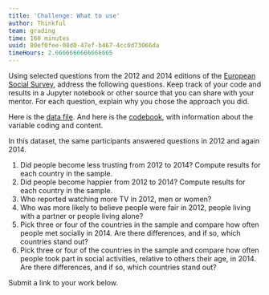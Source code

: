 ```yaml
---
title: 'Challenge: What to use'
author: Thinkful
team: grading
time: 160 minutes
uuid: 80ef0fee-08d0-47ef-b467-4cc0d73066da
timeHours: 2.6666666666666665
---
```


Using selected questions from the 2012 and 2014 editions of the [European Social Survey](http://www.europeansocialsurvey.org/data/round-index.html), address the following questions.  Keep track of your code and results in a Jupyter notebook or other source that you can share with your mentor. For each question, explain why you chose the approach you did.

Here is the [data file](https://raw.githubusercontent.com/Thinkful-Ed/data-201-resources/master/ESS_practice_data/ESSdata_Thinkful.csv). And here is the [codebook](https://thinkful-ed.github.io/data-201-resources/ESS_practice_data/ESS_codebook.html), with information about the variable coding and content.

In this dataset, the same participants answered questions in 2012 and again 2014.

1. Did people become less trusting from 2012 to 2014?  Compute results for each country in the sample.
2. Did people become happier from 2012 to 2014?  Compute results for each country in the sample.
3. Who reported watching more TV in 2012, men or women?
4. Who was  more likely to believe people were fair in 2012, people living with a partner or people living alone?
5. Pick three or four of the countries in the sample and compare how often people met socially in 2014.  Are there differences, and if so, which countries stand out?
6. Pick three or four of the countries in the sample and compare how often people took part in social activities, relative to others their age, in 2014.  Are there differences, and if so, which countries stand out?

Submit a link to your work below.
